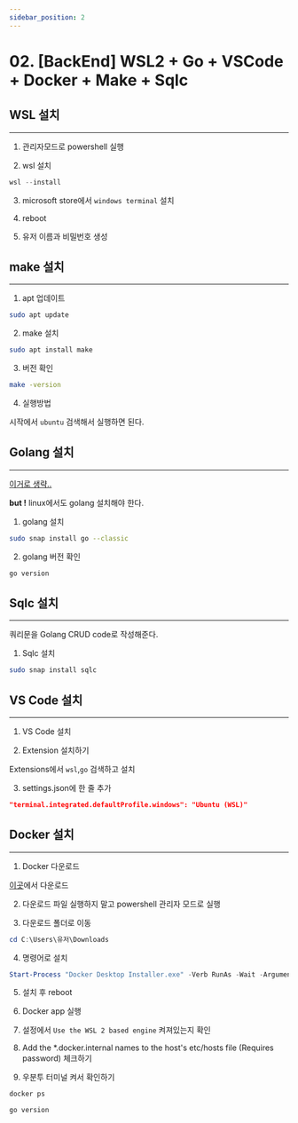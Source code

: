 ```yaml
---
sidebar_position: 2
---
```


# 02. [BackEnd] WSL2 + Go + VSCode + Docker + Make + Sqlc


## WSL 설치
---

1. 관리자모드로 powershell 실행

2. wsl 설치

```powershell
wsl --install
```

3. microsoft store에서 `windows terminal` 설치

4. reboot

5. 유저 이름과 비밀번호 생성


## make 설치
---

1. apt 업데이트

```bash
sudo apt update
```

2. make 설치

```bash
sudo apt install make
```

3. 버전 확인

```bash
make -version
```

4. 실행방법

시작에서 `ubuntu` 검색해서 실행하면 된다.

## Golang 설치
---

[이거로 생략..](https://learn.microsoft.com/ko-kr/azure/developer/go/configure-visual-studio-code)

**but !** linux에서도 golang 설치해야 한다.

1. golang 설치

```bash
sudo snap install go --classic
```

2. golang 버전 확인

```bash
go version
```


## Sqlc 설치
---

쿼리문을 Golang CRUD code로 작성해준다.

1. Sqlc 설치

```bash
sudo snap install sqlc
```

## VS Code 설치
---

1. VS Code 설치

2. Extension 설치하기

Extensions에서 `wsl`,`go` 검색하고 설치

3. settings.json에 한 줄 추가

```json
"terminal.integrated.defaultProfile.windows": "Ubuntu (WSL)"
```


## Docker 설치
---

1. Docker 다운로드

[이곳](https://docs.docker.com/desktop/wsl/)에서 다운로드

2. 다운로드 파일 실행하지 말고 powershell 관리자 모드로 실행

3. 다운로드 폴더로 이동

```powershell
cd C:\Users\유저\Downloads
```

4. 명령어로 설치

```powershell
Start-Process "Docker Desktop Installer.exe" -Verb RunAs -Wait -ArgumentList "install --installation-dir=C:\Docker\"
```

5. 설치 후 reboot

6. Docker app 실행

7. 설정에서 `Use the WSL 2 based engine` 켜져있는지 확인

8. Add the *.docker.internal names to the host's etc/hosts file (Requires password) 체크하기

9. 우분투 터미널 켜서 확인하기

```bash
docker ps
```

```bash
go version
```

